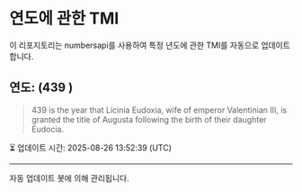 
# 연도에 관한 TMI

이 리포지토리는 numbersapi를 사용하여 특정 년도에 관한 TMI를 자동으로 업데이트합니다.

## 연도: (439 )
> 439 is the year that Licinia Eudoxia, wife of emperor Valentinian III, is granted the title of Augusta following the birth of their daughter Eudocia.

⏳ 업데이트 시간: 2025-08-26 13:52:39 (UTC)

---
자동 업데이트 봇에 의해 관리됩니다.
